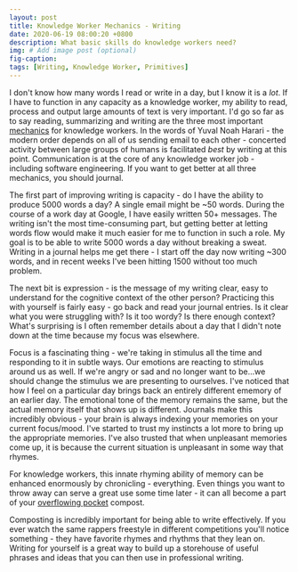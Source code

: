 ```yaml
---
layout: post
title: Knowledge Worker Mechanics - Writing
date: 2020-06-19 08:00:20 +0800
description: What basic skills do knowledge workers need?
img: # Add image post (optional)
fig-caption: 
tags: [Writing, Knowledge Worker, Primitives]
---
```


I don't know how many words I read or write in a day, but I know it is a _lot_. If I have to function in any capacity as a knowledge worker, my ability to read, process and output large amounts of text is very important. I'd go so far as to say reading, summarizing and writing are the three most important [mechanics](../league-tactics/) for knowledge workers. In the words of Yuval Noah Harari - the modern order depends on all of us sending email to each other - concerted activity between large groups of humans is facilitated *best* by writing at this point. Communication is at the core of any knowledge worker job - including software engineering. If you want to get better at all three mechanics, you should journal.

The first part of improving writing is capacity - do I have the ability to produce 5000 words a day? A single email might be ~50 words. During the course of a work day at Google, I have easily written 50+ messages. The writing isn't the most time-consuming part, but getting better at letting words flow would make it much easier for me to function in such a role. My goal is to be able to write 5000 words a day without breaking a sweat. Writing in a journal helps me get there - I start off the day now writing ~300 words, and in recent weeks I've been hitting 1500 without too much problem.

The next bit is expression - is the message of my writing clear, easy to understand for the cognitive context of the other person? Practicing this with yourself is fairly easy - go back and read your journal entries. Is it clear what you were struggling with? Is it too wordy? Is there enough context? What's surprising is I often remember details about a day that I didn't note down at the time because my focus was elsewhere.

Focus is a fascinating thing - we're taking in stimulus all the time and responding to it in subtle ways. Our emotions are reacting to stimulus around us as well. If we're angry or sad and no longer want to be...we should change the stimulus we are presenting to ourselves. I've noticed that how I feel on a particular day brings back an entirely different ememory of an earlier day. The emotional tone of the memory remains the same, but the actual memory itself that shows up is different. Journals make this incredibly obvious - your brain is always indexing your memories on your current focus/mood. I've started to trust my instincts a lot more to bring up the appropriate memories. I've also trusted that when unpleasant memories come up, it is because the current situation is unpleasant in some way that rhymes.

For knowledge workers, this innate rhyming ability of memory can be enhanced enormously by chronicling - everything. Even things you want to throw away can serve a great use some time later - it can all become a part of your [overflowing pocket](../overflowing-pocket) compost.

Composting is incredibly important for being able to write effectively. If you ever watch the same rappers freestyle in different competitions you'll notice something - they have favorite rhymes and rhythms that they lean on. Writing for yourself is a great way to build up a storehouse of useful phrases and ideas that you can then use in professional writing.
